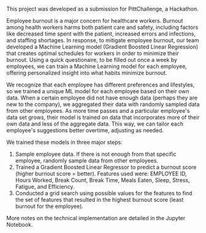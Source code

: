 This project was developed as a submission for PittChallenge, a Hackathon.

Employee burnout is a major concern for healthcare workers. Burnout among health workers harms both patient care and safety, including factors like decreased time spent with the patient, increased errors and infections, and staffing shortages. In response, to mitigate employee burnout, our team developed a Machine Learning model (Gradient Boosted Linear Regression) that creates optimal schedules for workers in order to minimize their burnout.  Using a quick questionaire, to be filled out once a week by employees, we can train a Machine Learning model for each employee, offering personalized insight into what habits minimize burnout.

We recognize that each employee has different preferences and lifestyles, so we trained a unique ML model for each employee based on their own data. When a certain employee did not have enough data (perhaps they are new to the company), we aggregated their data with randomly sampled data from other employees. As more time passes and a particular employee's data set grows, their model is trained on data that incorporates more of their own data and less of the aggregate data. This way, we can tailor each employee's suggestions better overtime, adjusting as needed.

We trained these models in three major steps:
1. Sample employee data. If there is not enough from that specific employee, randomly sample data from other employees.
2. Trained a Gradient Boosted Linear Regressor to predict a burnout score (higher burnout score = better). Features used were: EMPLOYEE ID, Hours Worked, Break Count, Break Time, Meals Eaten, Sleep, Stress, Fatigue, and Efficiency.
3. Conducted a grid search using possible values for the features to find the set of features that resulted in the highest burnout score (least burnout for the employee).

More notes on the technical implementation are detailed in the Jupyter Notebook.
